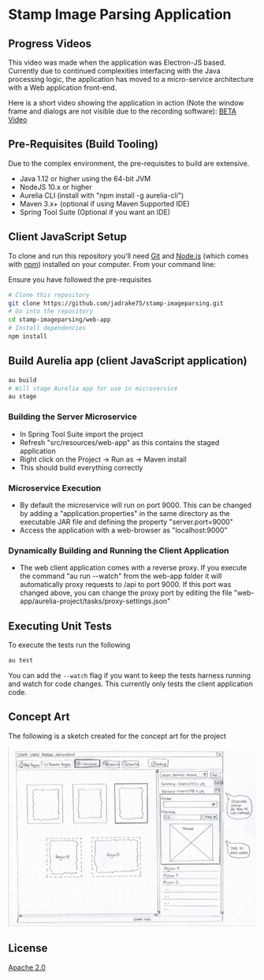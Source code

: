 # Stamp Image Parsing Application

## Progress Videos

This video was made when the application was Electron-JS based.  Currently due to continued complexities interfacing with the
Java processing logic, the application has moved to a micro-service architecture with a Web application front-end. 

Here is a short video showing the application in action (Note the window frame and dialogs are not visible due to the recording software):
[BETA Video](http://www.drakeserver.com/javaws/videos/BETA%20-%20Stamp%20Image%20Bursting%20Application.mp4)

## Pre-Requisites (Build Tooling)

Due to the complex environment, the pre-requisites to build are extensive.  

- Java 1.12 or higher using the 64-bit JVM
- NodeJS 10.x or higher
- Aurelia CLI (install with "npm install -g aurelia-cli")
- Maven 3.x+ (optional if using Maven Supported IDE)
- Spring Tool Suite (Optional if you want an IDE)

## Client JavaScript Setup

To clone and run this repository you'll need [Git](https://git-scm.com) and [Node.js](https://nodejs.org/en/download/) (which comes with [npm](http://npmjs.com)) installed on your computer. From your command line:

Ensure you have followed the pre-requisites

```bash
# Clone this repository
git clone https://github.com/jadrake75/stamp-imageparsing.git
# Go into the repository
cd stamp-imageparsing/web-app
# Install dependencies
npm install
```


## Build Aurelia app (client JavaScript application)

```bash
au build
# Will stage Aurelia app for use in microservice
au stage
```

### Building the Server Microservice

* In Spring Tool Suite import the project
* Refresh "src/resources/web-app" as this contains the staged application
* Right click on the Project -> Run as -> Maven install
* This should build everything correctly

### Microservice Execution

* By default the microservice will run on port 9000.  This can be changed by adding a "application.properties" in the 
same directory as the executable JAR file and defining the property "server.port=9000"
* Access the application with a web-browser as "localhost:9000"

### Dynamically Building and Running the Client Application

* The web client application comes with a reverse proxy.  If you execute the command "au run --watch" from the web-app folder
it will automatically proxy requests to /api to port 9000.  If this port was changed above, you can change the proxy port by editing
the file "web-app/aurelia-project/tasks/proxy-settings.json"


## Executing Unit Tests

To execute the tests run the following
```bash
au test
```

You can add the ``--watch`` flag if you want to keep the tests harness running and watch for code changes.  This currently only tests the client application code.





## Concept Art

The following is a sketch created for the concept art for the project

![Concept Sketch](https://github.com/jadrake75/stamp-imageparsing/raw/master/assets/sketches/image-bursting-sketch.png)


## License

[Apache 2.0](LICENSE)